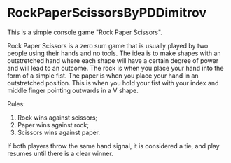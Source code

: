 # RockPaperScissorsByPDDimitrov
This is a simple console game "Rock Paper Scissors".

Rock Paper Scissors is a zero sum game that is usually played by two people using their hands and no tools. The idea is to make shapes with an outstretched hand where each shape will have a certain degree of power and will lead to an outcome.
The rock is when you place your hand into the form of a simple fist.
The paper is when you place your hand in an outstretched position.
This is when you hold your fist with your index and middle finger pointing outwards in a V shape.

Rules:
1. Rock wins against scissors; 
2. Paper wins against rock; 
3. Scissors wins against paper. 

If both players throw the same hand signal, it is considered a tie, and play resumes until there is a clear winner.
